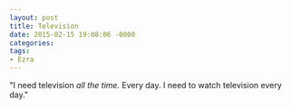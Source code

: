 ```yaml
---
layout: post
title: Television
date: 2015-02-15 19:08:06 -0000
categories:
tags:
- Ezra
---
```

"I need television <em>all the time.</em> Every day. I need to watch television every day."

